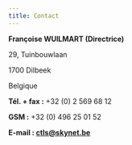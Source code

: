 ```yaml
---
title: Contact
---
```


**Françoise WUILMART (Directrice)**

29, Tuinbouwlaan

1700 Dilbeek

Belgique

**Tél. + fax&nbsp;:** +32 (0) 2 569 68 12

**GSM&nbsp;:** +32 (0) 496 25 01 52

**E-mail&nbsp;: ctls@skynet.be**
